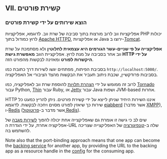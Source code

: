 ## VII. קשירת פורטים
### הוצא שירותים על ידי קשירת פורטים

אפליקציות ווב לרוב מורצות בתוך סביבה של שרת ווב. לדוגמא, אפליקציות PHP יכולות לרוץ כמודול בתוך [Apache HTTPD](http://httpd.apache.org/), או אפליקציות Java ירוצו ב-[Tomcat](http://tomcat.apache.org/).

**אפליקצייה על פי שניים-עשר הגורמים היא עצמאית לחלוטין** ולא מסתמכת על שרת ווב אחר בסביבה על מנת לרוץ. אפליקציית הווב **מאפשרת גישת HTTP על ידי היקשרות לפורט** ומאזינה לבקשות מהפורט הזה.

בסביבת הפיתוח, מפתחים יגשו לשירות דרך כתובת כמו `http://localhost:5000/`. בסביבות פרודקשיין, שכבת ניתוב תעביר את הבקשות מהצד הציבורי אל האפליקציה.

לרוב זה ממומש על ידי [הצהרת תלויות](./dependencies) להוספת שרת ווב לאפליקציה, כמו [Tornado](http://www.tornadoweb.org/) עבור Python, [Thin](http://code.macournoyer.com/thin/) עבור Ruby, או [Jetty](http://www.eclipse.org/jetty/) עבור Java ושפות JVM-based אחרות.

HTTP איננו השירות היחיד שניתן לייצא על ידי קשירת פורטים. ניתן להריץ כמעט כל שירות כך שיאזין לפורט מסוים ויחכה לבקשות. לדוגמא [ejabberd](http://www.ejabberd.im/) (אשר מדבר [XMPP](http://xmpp.org/)), ו-[Redis](http://redis.io/) (אשר מדבר ב-[פרוטוקול Redis](http://redis.io/topics/protocol)).

שים לב כי גישה זו אומרת גם שאפליקצייה אחת יכולה להפוך [לשירות מגבה](./backing-services) של אפליקציה אחרת, על ידי הגדרת ה-URL שלה ב-[קונפיגורציה](./config) של האפליקצייה שצריכה להשתמש בה.

Note also that the port-binding approach means that one app can become the [backing service](./backing-services) for another app, by providing the URL to the backing app as a resource handle in the [config](./config) for the consuming app.
